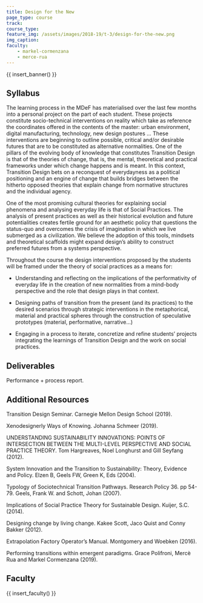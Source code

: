 ```yaml
---
title: Design for the New
page_type: course
track:
course_type:
feature_img: /assets/images/2018-19/t-3/design-for-the-new.png
img_caption: 
faculty: 
    - markel-cormenzana
    - merce-rua
---
```


{{ insert_banner() }}

## Syllabus

The learning process in the MDeF has materialised over the last few months into a personal project on the part of each student. These projects constitute socio-technical interventions on reality which take as reference the coordinates offered in the contents of the master: urban environment, digital manufacturing, technology, new design postures … These interventions are beginning to outline possible, critical and/or desirable futures that are to be constituted as alternative normalities. One of the pillars of the evolving body of knowledge that constitutes Transition Design is that of the theories of change, that is, the mental, theoretical and practical frameworks under which change happens and is meant. In this context, Transition Design bets on a reconquest of everydayness as a political positioning and an engine of change that builds bridges between the hitherto opposed theories that explain change from normative structures and the individual agency.

One of the most promising cultural theories for explaining social phenomena and analysing everyday life is that of Social Practices. The analysis of present practices as well as their historical evolution and future potentialities creates fertile ground for an aesthetic policy that questions the status-quo and overcomes the crisis of imagination in which we live submerged as a civilization. We believe the adoption of this tools, mindsets and theoretical scaffolds might expand design’s ability to construct preferred futures from a systems perspective.

Throughout the course the design interventions proposed by the students will be framed under the theory of social practices as a means for:

- Understanding and reflecting on the implications of the performativity of everyday life in the creation of new normalities from a mind-body perspective and the role that design plays in that context.

- Designing paths of transition from the present (and its practices) to the desired scenarios through strategic interventions in the metaphorical, material and practical spheres through the construction of speculative prototypes (material, performative, narrative…)

- Engaging in a process to iterate, concretize and refine students’ projects integrating the learnings of Transition Design and the work on social practices.

## Deliverables

Performance + process report.

## Additional Resources

Transition Design Seminar. Carnegie Mellon Design School (2019).

Xenodesignerly Ways of Knowing. Johanna Schmeer (2019).

UNDERSTANDING SUSTAINABILITY INNOVATIONS: POINTS OF INTERSECTION BETWEEN THE MULTI-LEVEL PERSPECTIVE AND SOCIAL PRACTICE THEORY. Tom Hargreaves, Noel Longhurst and Gill Seyfang (2012).

System Innovation and the Transition to Sustainability: Theory, Evidence and Policy. Elzen B, Geels FW, Green K, Eds (2004).

Typology of Sociotechnical Transition Pathways. Research Policy 36. pp 54-79. Geels, Frank W. and Schott, Johan (2007).

Implications of Social Practice Theory for Sustainable Design. Kuijer, S.C. (2014).

Designing change by living change. Kakee Scott, Jaco Quist and Conny Bakker (2012).

Extrapolation Factory Operator’s Manual. Montgomery and Woebken (2016).

Performing transitions within emergent paradigms. Grace Polifroni, Mercè Rua and Markel Cormenzana (2019).

## Faculty

{{ insert_faculty() }}